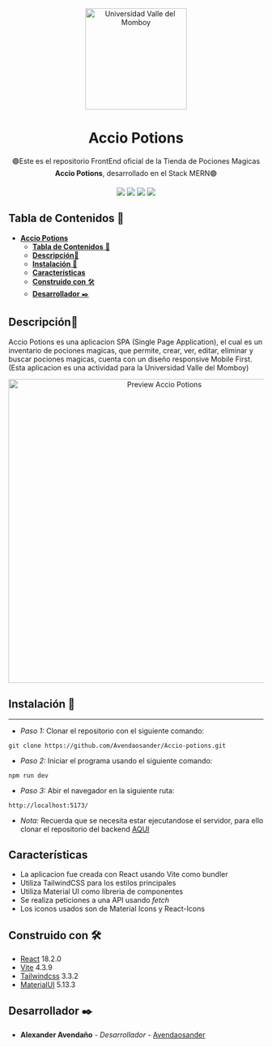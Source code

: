 <div align="center">

<a href="https://uvm.edu.ve/">
   <img alt="Universidad Valle del Momboy" src="https://res.cloudinary.com/dtjgc9qlk/image/upload/w_200/v1685912942/Logos/Screenshot_2023-06-04_170828_bve37v.png" width="200" />
</a>

# **Accio Potions**

🟣Este es el repositorio FrontEnd oficial de la Tienda de Pociones Magicas **Accio Potions**, desarrollado en el Stack MERN🟣

[![](https://res.cloudinary.com/dtjgc9qlk/image/upload/c_scale,w_150,r_max/v1681759279/Eventos%20UVM/MongoDB_r13ajm.png)](https://www.mongodb.com/docs/manual/)
[![](https://res.cloudinary.com/dtjgc9qlk/image/upload/c_scale,w_150,r_max/v1681759279/Eventos%20UVM/Expressjs_ewokei.webp)](https://expressjs.com/es/starter/installing.html)
[![](https://res.cloudinary.com/dtjgc9qlk/image/upload/c_scale,w_150,r_max/v1681759282/Eventos%20UVM/react_j0lfgm.webp)](https://beta.es.reactjs.org/)
[![](https://res.cloudinary.com/dtjgc9qlk/image/upload/c_scale,w_150,r_max/v1681759279/Eventos%20UVM/Nodejs_f1rqqz.webp)](https://nodejs.org/docs/latest-v19.x/api/)
</div>


## **Tabla de Contenidos** 📌
- [**Accio Potions**](#accio-potions)
  - [**Tabla de Contenidos** 📌](#tabla-de-contenidos-)
  - [**Descripción**📑](#descripción)
  - [**Instalación** 🔧](#instalación-)
  - [**Características**](#características)
  - [**Construido con** 🛠️](#construido-con-️)
  - [**Desarrollador** ✒️](#desarrollador-️)


## **Descripción**📑
Accio Potions es una aplicacion SPA (Single Page Application), el cual es un inventario de pociones magicas, que permite, crear, ver, editar, eliminar y buscar pociones magicas, cuenta con un diseño responsive Mobile First. (Esta aplicacion es una actividad para la Universidad Valle del Momboy)

<div align="center">
   <img alt="Preview Accio Potions" src="https://res.cloudinary.com/dtjgc9qlk/image/upload/w_600/v1685913078/Logos/Screenshot_2023-06-04_171115_qiihkl.png" width="600" />
</div>

## **Instalación** 🔧
***
* *Paso 1:* Clonar el repositorio con el siguiente comando:

```
git clone https://github.com/Avendaosander/Accio-potions.git
```
* *Paso 2:* Iniciar el programa usando el siguiente comando:

```
npm run dev
```
* *Paso 3:* Abir el navegador en la siguiente ruta:

```
http://localhost:5173/
```

* *Nota:* Recuerda que se necesita estar ejecutandose el servidor, para ello clonar el repositorio del backend [AQUI](https://github.com/Avendaosander/API-Accio-Potions)

## **Características**

* La aplicacion fue creada con React usando Vite como bundler
* Utiliza TailwindCSS para los estilos principales
* Utiliza Material UI como libreria de componentes
* Se realiza peticiones a una API usando *fetch*
* Los iconos usados son de Material Icons y React-Icons

## **Construido con** 🛠️

* [React](https://react.dev/learn)  18.2.0
* [Vite](https://vitejs.dev/guide/#scaffolding-your-first-vite-project)  4.3.9
* [Tailwindcss](https://tailwindcss.com/docs/guides/vite)  3.3.2
* [MaterialUI](https://mui.com/material-ui/getting-started/installation/)  5.13.3

## **Desarrollador** ✒️

* **Alexander Avendaño** - *Desarrollador* - [Avendaosander](https://github.com/Avendaosander)
